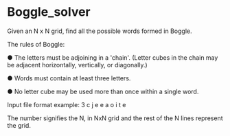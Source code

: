 # Boggle_solver
Given an N x N grid, find all the possible words formed in Boggle.

The rules of Boggle:

● The letters must be adjoining in a 'chain'. (Letter cubes in the chain may be adjacent horizontally, vertically, or diagonally.)

● Words must contain at least three letters.

● No letter cube may be used more than once within a single word.

Input file format example:
3
c j e
e a o
i t e

The number signifies the N, in NxN grid and the rest of the N lines represent the grid.
